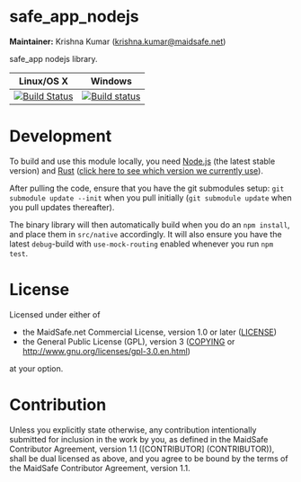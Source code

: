 # safe_app_nodejs

**Maintainer:** Krishna Kumar (krishna.kumar@maidsafe.net)

safe_app nodejs library.

|Linux/OS X|Windows|
|:---:|:--------:|
|[![Build Status](https://travis-ci.org/maidsafe/safe-app-nodejs.svg?branch=master)](https://travis-ci.org/maidsafe/safe-app-nodejs)|[![Build status](https://ci.appveyor.com/api/projects/status/efktyecwydxrhs5d/branch/master?svg=true)](https://ci.appveyor.com/project/MaidSafe-QA/safe-app-nodejs/branch/master)|

# Development

To build and use this module locally, you need [Node.js](https://nodejs.org/en/) (the latest stable version) and [Rust](https://www.rust-lang.org/en-US/) ([click here to see which version we currently use](https://github.com/maidsafe/QA/blob/master/Documentation/Rust%20Style.md#rust-version)).

After pulling the code, ensure that you have the git submodules setup: `git submodule update --init` when you pull initially (`git submodule update` when you pull updates thereafter).

The binary library will then automatically build when you do an `npm install`, and place them in `src/native` accordingly. It will also ensure you have the latest `debug`-build  with `use-mock-routing` enabled whenever you run `npm test`.

# License

Licensed under either of

* the MaidSafe.net Commercial License, version 1.0 or later ([LICENSE](LICENSE))
* the General Public License (GPL), version 3 ([COPYING](COPYING) or http://www.gnu.org/licenses/gpl-3.0.en.html)

at your option.

# Contribution

Unless you explicitly state otherwise, any contribution intentionally submitted for inclusion in the
work by you, as defined in the MaidSafe Contributor Agreement, version 1.1 ([CONTRIBUTOR]
(CONTRIBUTOR)), shall be dual licensed as above, and you agree to be bound by the terms of the
MaidSafe Contributor Agreement, version 1.1.
